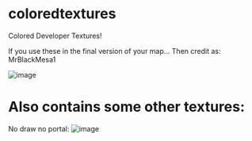 # coloredtextures
Colored Developer Textures!


If you use these in the final version of your map... Then credit as: MrBlackMesa1

![image](https://github.com/mrblackmesa1/coloredtextures/assets/124405840/247cfe7e-254b-4c28-ac02-4cbce9bfcc0e)


# Also contains some other textures:

No draw no portal:
![image](https://github.com/mrblackmesa1/coloredtextures/assets/124405840/b2d5dd7e-30c7-49f1-9ad2-c9d7fa0708e3)
